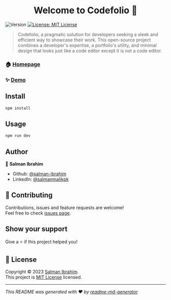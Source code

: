 <h1 align="center">Welcome to Codefolio 👋</h1>
<p>
  <img alt="Version" src="https://img.shields.io/badge/version-1.0.0-blue.svg?cacheSeconds=2592000" />
  <a href="https://github.com/salman-ibrahim/codefolio/blob/main/LICENSE" target="_blank">
    <img alt="License: MIT License" src="https://img.shields.io/badge/License-MIT License-yellow.svg" />
  </a>
</p>

> Codefolio, a pragmatic solution for developers seeking a sleek and efficient way to showcase their work. This open-source project combines a developer's expertise, a portfolio's utility, and minimal design that looks just like a code editor except it is not a code editor.

### 🏠 [Homepage](https://salman-ibrahim.github.io/codefolio)

### ✨ [Demo](https://salman-ibrahim.github.io/codefolio)

## Install

```sh
npm install
```

## Usage

```sh
npm run dev
```

## Author

👤 **Salman Ibrahim**

* Github: [@salman-ibrahim](https://github.com/salman-ibrahim)
* LinkedIn: [@salmanmalikpk](https://linkedin.com/in/salmanmalikpk)

## 🤝 Contributing

Contributions, issues and feature requests are welcome!<br />Feel free to check [issues page](https://github.com/salman-ibrahim/codefolio/issues). 

## Show your support

Give a ⭐️ if this project helped you!

## 📝 License

Copyright © 2023 [Salman Ibrahim](https://github.com/salman-ibrahim).<br />
This project is [MIT License](https://github.com/salman-ibrahim/codefolio/blob/main/LICENSE) licensed.

***
_This README was generated with ❤️ by [readme-md-generator](https://github.com/kefranabg/readme-md-generator)_
